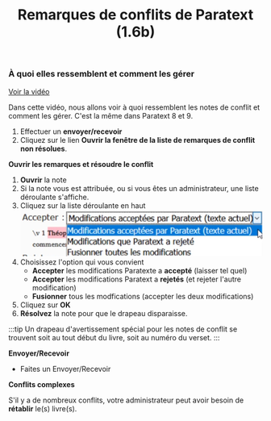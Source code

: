 ﻿---
title: Remarques de conflits de Paratext (1.6b)
---
### À quoi elles ressemblent et comment les gérer
[Voir la vidéo](https://vimeo.com/465445125)

Dans cette vidéo, nous allons voir à quoi ressemblent les notes de conflit et comment les gérer. C'est la même dans Paratext 8 et 9.

1. Effectuer un **envoyer/recevoir**
1. Cliquez sur le lien **Ouvrir la fenêtre de la liste de remarques de conflit non résolues**.

**Ouvrir les remarques et résoudre le conflit**

1. **Ouvrir** la note
1. Si la note vous est attribuée, ou si vous êtes un administrateur, une liste déroulante s'affiche.
1. Cliquez sur la liste déroulante en haut
    ![](../../media/accept-conflict-notes.fr.png)
1. Choisissez l'option qui vous convient
     - **Accepter** les modifications Paratexte a **accepté** (laisser tel quel)
     - **Accepter** les modifications Paratext a **rejetés** (et rejeter l'autre modification)
     - **Fusionner** tous les modfications (accepter les deux modifications)
1. Cliquez sur **OK**
1. **Résolvez** la note pour que le drapeau disparaisse.

:::tip
Un drapeau d'avertissement spécial pour les notes de conflit se trouvent soit au tout début du livre, soit au numéro du verset.
:::

**Envoyer/Recevoir**

- Faites un Envoyer/Recevoir

**Conflits complexes**

S'il y a de nombreux conflits, votre administrateur peut avoir besoin de **rétablir** le(s) livre(s).
